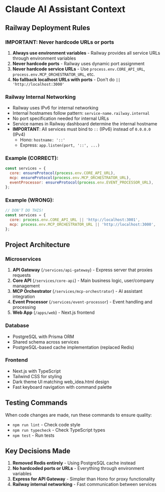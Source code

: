 # Claude AI Assistant Context

## Railway Deployment Rules

### IMPORTANT: Never hardcode URLs or ports
1. **Always use environment variables** - Railway provides all service URLs through environment variables
2. **Never hardcode ports** - Railway uses dynamic port assignment
3. **Never hardcode service URLs** - Use `process.env.CORE_API_URL`, `process.env.MCP_ORCHESTRATOR_URL`, etc.
4. **No fallback localhost URLs with ports** - Don't do `|| 'http://localhost:3000'`

### Railway Internal Networking
- Railway uses IPv6 for internal networking
- Internal hostnames follow pattern: `service-name.railway.internal`
- No port specification needed for internal URLs
- Service names in Railway dashboard determine the internal hostname
- **IMPORTANT**: All services must bind to `::` (IPv6) instead of `0.0.0.0` (IPv4)
  - Hono: `hostname: '::'`
  - Express: `app.listen(port, '::', ...)`

### Example (CORRECT):
```javascript
const services = {
  core: ensureProtocol(process.env.CORE_API_URL),
  mcp: ensureProtocol(process.env.MCP_ORCHESTRATOR_URL),
  eventProcessor: ensureProtocol(process.env.EVENT_PROCESSOR_URL),
};
```

### Example (WRONG):
```javascript
// DON'T DO THIS!
const services = {
  core: process.env.CORE_API_URL || 'http://localhost:3001',
  mcp: process.env.MCP_ORCHESTRATOR_URL || 'http://localhost:3000',
};
```

## Project Architecture

### Microservices
1. **API Gateway** (`/services/api-gateway`) - Express server that proxies requests
2. **Core API** (`/services/core-api`) - Main business logic, user/company management
3. **MCP Orchestrator** (`/services/mcp-orchestrator`) - AI assistant integration
4. **Event Processor** (`/services/event-processor`) - Event handling and processing
5. **Web App** (`/apps/web`) - Next.js frontend

### Database
- PostgreSQL with Prisma ORM
- Shared schema across services
- PostgreSQL-based cache implementation (replaced Redis)

### Frontend
- Next.js with TypeScript
- Tailwind CSS for styling
- Dark theme UI matching web_idea.html design
- Fast keyboard navigation with command palette

## Testing Commands
When code changes are made, run these commands to ensure quality:
- `npm run lint` - Check code style
- `npm run typecheck` - Check TypeScript types
- `npm test` - Run tests

## Key Decisions Made
1. **Removed Redis entirely** - Using PostgreSQL cache instead
2. **No hardcoded ports or URLs** - Everything through environment variables
3. **Express for API Gateway** - Simpler than Hono for proxy functionality
4. **Railway internal networking** - Fast communication between services